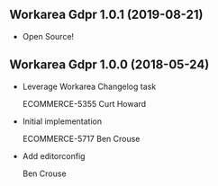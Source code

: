 Workarea Gdpr 1.0.1 (2019-08-21)
--------------------------------------------------------------------------------

*   Open Source!



Workarea Gdpr 1.0.0 (2018-05-24)
--------------------------------------------------------------------------------

*   Leverage Workarea Changelog task

    ECOMMERCE-5355
    Curt Howard

*   Initial implementation

    ECOMMERCE-5717
    Ben Crouse

*   Add editorconfig

    Ben Crouse




